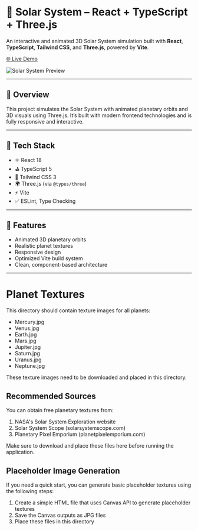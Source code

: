 # 🌌 Solar System – React + TypeScript + Three.js

An interactive and animated 3D Solar System simulation built with **React**, **TypeScript**, **Tailwind CSS**, and **Three.js**, powered by **Vite**.

[🌐 Live Demo]([https://toema04.github.io/Solar-System](https://solar-system-rose-two.vercel.app/))

![Solar System Preview](<img width="1366" height="599" alt="screencapture-solar-system-rose-two-vercel-app-2025-07-12-16_35_16" src="https://github.com/user-attachments/assets/9e75ccc7-e9f1-497a-a293-6e3ad5b0943e" />
) <!-- Update with correct path if needed -->

---

## 🚀 Overview

This project simulates the Solar System with animated planetary orbits and 3D visuals using Three.js. It’s built with modern frontend technologies and is fully responsive and interactive.

---

## 🧰 Tech Stack

- ⚛️ React 18
- ⛳ TypeScript 5
- 🌈 Tailwind CSS 3
- 🌍 Three.js (via `@types/three`)
- ⚡ Vite
- ✅ ESLint, Type Checking

---

## 🎯 Features

- Animated 3D planetary orbits
- Realistic planet textures
- Responsive design
- Optimized Vite build system
- Clean, component-based architecture

---

# Planet Textures

This directory should contain texture images for all planets:

- Mercury.jpg
- Venus.jpg
- Earth.jpg
- Mars.jpg
- Jupiter.jpg
- Saturn.jpg
- Uranus.jpg
- Neptune.jpg

These texture images need to be downloaded and placed in this directory.

## Recommended Sources

You can obtain free planetary textures from:

1. NASA's Solar System Exploration website
2. Solar System Scope (solarsystemscope.com)
3. Planetary Pixel Emporium (planetpixelemporium.com)

Make sure to download and place these files here before running the application.

## Placeholder Image Generation

If you need a quick start, you can generate basic placeholder textures using the following steps:

1. Create a simple HTML file that uses Canvas API to generate placeholder textures
2. Save the Canvas outputs as JPG files
3. Place these files in this directory
